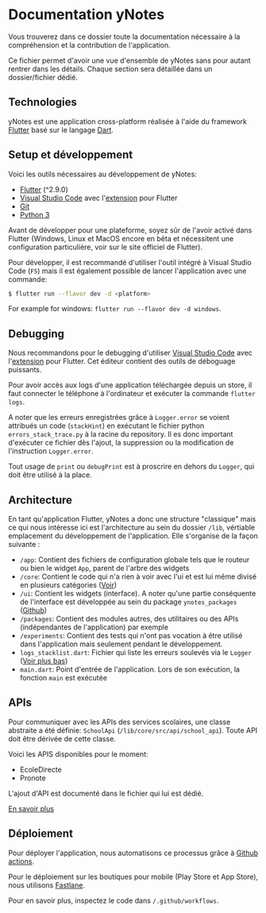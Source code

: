 # Documentation yNotes

Vous trouverez dans ce dossier toute la documentation nécessaire à la compréhension et la contribution de l'application.

Ce fichier permet d'avoir une vue d'ensemble de yNotes sans pour autant rentrer dans les détails. Chaque section sera détaillée dans un dossier/fichier dédié.

## Technologies

yNotes est une application cross-platform réalisée à l'aide du framework [Flutter](https://flutter.dev) basé sur le langage [Dart](https://dart.dev).

## Setup et développement

Voici les outils nécessaires au développement de yNotes:

- [Flutter](https://flutter.dev) (^2.9.0)
- [Visual Studio Code](https://code.visualstudio.com/) avec l'[extension](https://marketplace.visualstudio.com/items?itemName=Dart-Code.flutter) pour Flutter
- [Git](https://git-scm.com/downloads)
- [Python 3](https://www.python.org/downloads/)

Avant de développer pour une plateforme, soyez sûr de l'avoir activé dans Flutter (Windows, Linux et MacOS encore en bêta et nécessitent une configuration particulière, voir sur le site officiel de Flutter).

Pour développer, il est recommandé d'utiliser l'outil intégré à Visual Studio Code (`F5`) mais il est également possible de lancer l'application avec une commande:

```bash
$ flutter run --flavor dev -d <platform>
```

For example for windows: `flutter run --flavor dev -d windows`.

## Debugging

Nous recommandons pour le debugging d'utiliser [Visual Studio Code](https://code.visualstudio.com/) avec l'[extension](https://marketplace.visualstudio.com/items?itemName=Dart-Code.flutter) pour Flutter. Cet éditeur contient des outils de déboguage puissants.

Pour avoir accès aux logs d'une application téléchargée depuis un store, il faut connecter le téléphone à l'ordinateur et exécuter la commande `flutter logs`.

A noter que les erreurs enregistrées grâce à `Logger.error` se voient attribués un code (`stackHint`) en exécutant le fichier python `errors_stack_trace.py` à la racine du repository. Il es donc important d'exécuter ce fichier dès l'ajout, la suppression ou la modification de l'instruction `Logger.error`.

Tout usage de `print` ou `debugPrint` est à proscrire en dehors du `Logger`, qui doit être utilisé à la place.

## Architecture

En tant qu'application Flutter, yNotes a donc une structure "classique" mais ce qui nous intéresse ici est l'architecture au sein du dossier `/lib`, vértiable emplacement du développement de l'application. Elle s'organise de la façon suivante :

- `/app`: Contient des fichiers de configuration globale tels que le routeur ou bien le widget `App`, parent de l'arbre des widgets
- `/core`: Contient le code qui n'a rien à voir avec l'ui et est lui même divisé en plusieurs catégories ([Voir](architecture.md))
- `/ui`: Contient les widgets (interface). A noter qu'une partie conséquente de l'interface est développée au sein du package `ynotes_packages` ([Github](https://github.com/EduWireApps/ynotes-packages))
- `/packages`: Contient des modules autres, des utilitaires ou des APIs (indépendantes de l'application) par exemple
- `/experiments`: Contient des tests qui n'ont pas vocation à être utilisé dans l'application mais seulement pendant le développement.
- `logs_stacklist.dart`: Fichier qui liste les erreurs soulevés via le `Logger` ([Voir plus bas](#debugging))
- `main.dart`: Point d'entrée de l'application. Lors de son exécution, la fonction `main` est exécutée

## APIs

Pour communiquer avec les APIs des services scolaires, une classe abstraite a été définie: `SchoolApi` (`/lib/core/src/api/school_api`). Toute API doit être dérivée de cette classe.

Voici les APIS disponibles pour le moment:

- EcoleDirecte
- Pronote

L'ajout d'API est documenté dans le fichier qui lui est dédié.

[En savoir plus](apis.md)

## Déploiement

Pour déployer l'application, nous automatisons ce processus grâce à [Github actions](https://github.com/features/actions).

Pour le déploiement sur les boutiques pour mobile (Play Store et App Store), nous utilisons [Fastlane](https://fastlane.tools/).

Pour en savoir plus, inspectez le code dans `/.github/workflows`.
